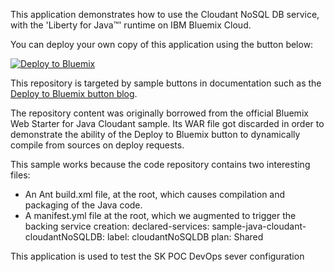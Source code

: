 ﻿This application demonstrates how to use the Cloudant NoSQL DB service, with 
the 'Liberty for Java™' runtime on IBM Bluemix Cloud.


You can deploy your own copy of this application using the button below:

[![Deploy to Bluemix](https://bluemix.net/deploy/button.png)](https://bluemix.net/deploy?repository=https://hub.jazz.net/git/idsorg/sample-java-cloudant)


This repository is targeted by sample buttons in documentation such as
the [Deploy to Bluemix button blog](https://developer.ibm.com/devops-services/2015/02/18/share-code-new-deploy-bluemix-button/).


The repository content was originally borrowed from the official Bluemix Web Starter for Java Cloudant sample.
Its WAR file got discarded in order to demonstrate the ability of the Deploy to Bluemix button 
to dynamically compile from sources on deploy requests.

This sample works because the code repository contains two interesting files:

* An Ant build.xml file, at the root, which causes compilation and packaging of the Java 
   code. 
* A manifest.yml file at the root, which we augmented to trigger the backing service 
   creation:
      declared-services:
        sample-java-cloudant-cloudantNoSQLDB:
          label: cloudantNoSQLDB
          plan: Shared

This application is used to test the SK POC DevOps sever configuration
